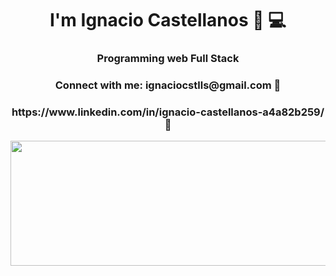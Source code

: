 <h1 align="center"> I'm Ignacio Castellanos  🧔 💻  </h1>
<h3 align="center">Programming web Full Stack</h3>


<h3 align="center">Connect with me: ignaciocstlls@gmail.com 📧</h3>
<h3 align="center">https://www.linkedin.com/in/ignacio-castellanos-a4a82b259/ 📧</h3>
<p align="left">
</p>





<img align="right" width="600" height="200" src="https://user-images.githubusercontent.com/116003329/217473826-1c17f817-0e08-4359-982c-41c9c1bbcca8.gif">


